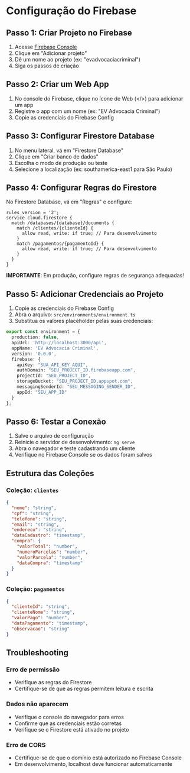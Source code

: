 # Configuração do Firebase

## Passo 1: Criar Projeto no Firebase

1. Acesse [Firebase Console](https://console.firebase.google.com/)
2. Clique em "Adicionar projeto"
3. Dê um nome ao projeto (ex: "evadvocaciacriminal")
4. Siga os passos de criação

## Passo 2: Criar um Web App

1. No console do Firebase, clique no ícone de Web (</>) para adicionar um app
2. Registre o app com um nome (ex: "EV Advocacia Criminal")
3. Copie as credenciais do Firebase Config

## Passo 3: Configurar Firestore Database

1. No menu lateral, vá em "Firestore Database"
2. Clique em "Criar banco de dados"
3. Escolha o modo de produção ou teste
4. Selecione a localização (ex: southamerica-east1 para São Paulo)

## Passo 4: Configurar Regras do Firestore

No Firestore Database, vá em "Regras" e configure:

```
rules_version = '2';
service cloud.firestore {
  match /databases/{database}/documents {
    match /clientes/{clienteId} {
      allow read, write: if true; // Para desenvolvimento
    }
    match /pagamentos/{pagamentoId} {
      allow read, write: if true; // Para desenvolvimento
    }
  }
}
```

**IMPORTANTE**: Em produção, configure regras de segurança adequadas!

## Passo 5: Adicionar Credenciais ao Projeto

1. Copie as credenciais do Firebase Config
2. Abra o arquivo: `src/environments/environment.ts`
3. Substitua os valores placeholder pelas suas credenciais:

```typescript
export const environment = {
  production: false,
  apiUrl: 'http://localhost:3000/api',
  appName: 'EV Advocacia Criminal',
  version: '0.0.0',
  firebase: {
    apiKey: "SUA_API_KEY_AQUI",
    authDomain: "SEU_PROJECT_ID.firebaseapp.com",
    projectId: "SEU_PROJECT_ID",
    storageBucket: "SEU_PROJECT_ID.appspot.com",
    messagingSenderId: "SEU_MESSAGING_SENDER_ID",
    appId: "SEU_APP_ID"
  }
};
```

## Passo 6: Testar a Conexão

1. Salve o arquivo de configuração
2. Reinicie o servidor de desenvolvimento: `ng serve`
3. Abra o navegador e teste cadastrando um cliente
4. Verifique no Firebase Console se os dados foram salvos

## Estrutura das Coleções

### Coleção: `clientes`
```json
{
  "nome": "string",
  "cpf": "string",
  "telefone": "string",
  "email": "string",
  "endereco": "string",
  "dataCadastro": "timestamp",
  "compra": {
    "valorTotal": "number",
    "numeroParcelas": "number",
    "valorParcela": "number",
    "dataCompra": "timestamp"
  }
}
```

### Coleção: `pagamentos`
```json
{
  "clienteId": "string",
  "clienteNome": "string",
  "valorPago": "number",
  "dataPagamento": "timestamp",
  "observacao": "string"
}
```

## Troubleshooting

### Erro de permissão
- Verifique as regras do Firestore
- Certifique-se de que as regras permitem leitura e escrita

### Dados não aparecem
- Verifique o console do navegador para erros
- Confirme que as credenciais estão corretas
- Verifique se o Firestore está ativado no projeto

### Erro de CORS
- Certifique-se de que o domínio está autorizado no Firebase Console
- Em desenvolvimento, localhost deve funcionar automaticamente
